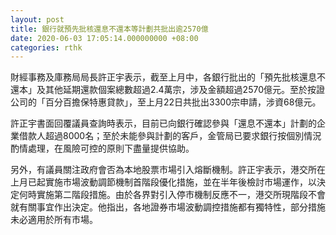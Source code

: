 ```yaml
---
layout: post
title: 銀行就預先批核還息不還本等計劃共批出逾2570億
date: 2020-06-03 17:05:14.000000000 +08:00
categories: rthk
---
```


財經事務及庫務局局長許正宇表示，截至上月中，各銀行批出的「預先批核還息不還本」及其他延期還款個案總數超過2.4萬宗，涉及金額超過2570億元。至於按證公司的「百分百擔保特惠貸款」，至上月22日共批出3300宗申請，涉資68億元。
 
許正宇書面回覆議員查詢時表示，目前已向銀行確認參與「還息不還本」計劃的企業借款人超過8000名；至於未能參與計劃的客戶，金管局已要求銀行按個別情況酌情處理，在風險可控的原則下盡量提供協助。
 
另外，有議員關注政府會否為本地股票市場引入熔斷機制。許正宇表示，港交所在上月已起實施市場波動調節機制首階段優化措施，並在半年後檢討市場運作，以決定何時實施第二階段措施。由於各界對引入停市機制反應不一，港交所現階段不會就有關事宜作出決定。他指出，各地證券市場波動調控措施都有獨特性，部分措施未必適用於所有市場。

